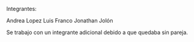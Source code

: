 Integrantes:

Andrea Lopez
Luis Franco
Jonathan Jolón

Se trabajo con un integrante adicional debido a que quedaba sin pareja. 
